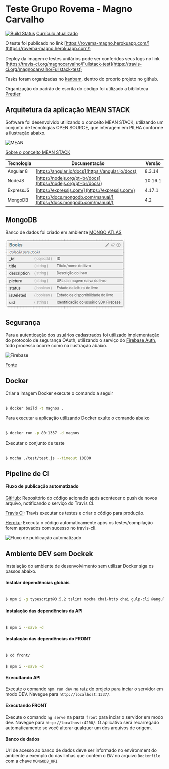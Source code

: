 
# Teste Grupo Rovema - Magno Carvalho

  

[![Build Status](https://travis-ci.org/magnocarvalho/Fullstack-test.svg?branch=magno-carvalho)](https://travis-ci.org/magnocarvalho/Fullstack-test) [Currículo atualizado](https://github.com/magnocarvalho/tcc/raw/master/docs/Curriculum-MagnoCarvalhoDosSantos%20(2).pdf)

  

O teste foi publicado no link [https://rovema-magno.herokuapp.com/](https://rovema-magno.herokuapp.com/)

  

Deploy da imagem e testes unitários pode ser conferidos seus logs no link [https://travis-ci.org/magnocarvalho/Fullstack-test](https://travis-ci.org/magnocarvalho/Fullstack-test)

  

Tasks foram organizadas no [kanbam](https://github.com/magnocarvalho/Fullstack-test/projects/1), dentro do proprio projeto no github.

  

Organização do padrão de escrita do código foi utilizado a biblioteca [Prettier](https://prettier.io/)

## Arquitetura da aplicação MEAN STACK

  

Software foi desenvolvido utilizando o conceito MEAN STACK, utilizando um conjunto de tecnologias OPEN SOURCE, que interagem em PILHA conforme a ilustração abaixo.

![MEAN](https://raw.githubusercontent.com/magnocarvalho/tcc/master/docs/images/image9.png)

[Sobre o conceito MEAN STACK](https://www.mongodb.com/blog/post/the-modern-application-stack-part-1-introducing-the-mean-stack)

  

| Tecnologia | Documentação | Versão |
| ------ | ------ | ------ |
| Angular 8 | [https://angular.io/docs](https://angular.io/docs) | 8.3.14 |
| NodeJS | [https://nodejs.org/pt-br/docs](https://nodejs.org/pt-br/docs/) | 10.16.1 |
| ExpressJS | [https://expressjs.com/](https://expressjs.com/) | 4.17.1 |
| MongoDB | [https://docs.mongodb.com/manual/](https://docs.mongodb.com/manual/) | 4.2 |

## MongoDB 

Banco de dados foi criado em ambiente [MONGO ATLAS](https://docs.atlas.mongodb.com/getting-started/) 

![Diagrama do banco mongo](https://raw.githubusercontent.com/magnocarvalho/Fullstack-test/magno-carvalho/docs/diagram-mongoDB.png)


## Segurança

Para a autenticação dos usuários cadastrados foi utilizado implementação do protocolo de segurança OAuth, utilizando o serviço do [Firebase Auth](https://firebase.google.com/docs/auth/?authuser=0), todo processo ocorre como na ilustração abaixo.

![Firebase](https://jainamit333.files.wordpress.com/2017/08/oauth_implicit.png)

[Fonte](https://jainamit333.wordpress.com/2017/08/05/add-google-authentication-using-firebase-in-reactredux-application/)

## Docker

  

Criar a imagem Docker execute o comando a seguir

  

```bash

$ docker build -t magnos .

```

Para executar a aplicação utilizando Docker exulte o comando abaixo

  

```bash

$ docker run -p 80:1337 -d magnos

```

Executar o conjunto de teste

  

```bash

$ mocha ./test/test.js --timeout 10000

```

  

## Pipeline de CI

  

#### Fluxo de publicação automatizado

  

[GitHub](https://github.com/): Repositório do código acionado após acontecer o push de novos arquivo, notificando o serviço do Travis CI.

[Travis CI](https://travis-ci.com/): Travis executar os testes e criar o código para produção.

[Heroku](https://www.heroku.com/): Executa o código automaticamente após os testes/compilação forem aprovados com sucesso no travis-cli.

  

![Fluxo de publicação automatizado](https://miro.medium.com/max/739/1*ttsZACmqa4SJRENqllm0og.png)

  

## Ambiente DEV sem Dockek

Instalação do ambiente de desenvolvimento sem utilizar Docker siga os passos abaixo.

#### Instalar dependências globais

```bash

$ npm i -g typescript@3.5.2 tslint mocha chai-http chai gulp-cli @angular/cli@8.3.21 @angular/animations@^8.2.14

```

  

#### Instalação das dependências da API

  

```bash

$ npm i --save -d

```

  

#### Instalação das dependências do FRONT

  

```bash

$ cd front/

$ npm i --save -d

```

  

#### Execultando API

  

Execute o comando `npm run dev` na raiz do projeto para inciar o servidor em modo DEV. Navegue para `http://localhost:1337/`.

  

#### Executando FRONT

  

Execute o comando `ng serve` na pasta `front` para inciar o servidor em modo dev. Navegue para `http://localhost:4200/`. O aplicativo será recarregado automaticamente se você alterar qualquer um dos arquivos de origem.

  

#### Banco de dados

  

Url de acesso ao banco de dados deve ser informado no environment do ambiente a exemplo do das linhas que contem o `ENV` no arquivo `Dockerfile` com a chave `MONGODB_URI`